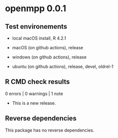 # openmpp 0.0.1

## Test environements

+ local macOS install, R 4.2.1

+ macOS (on github actions), release

+ windows (on github actions), release

+ ubuntu (on github actions), release, devel, oldrel-1

## R CMD check results

0 errors | 0 warnings | 1 note

* This is a new release.

## Reverse dependencies

This package has no reverse dependencies.

